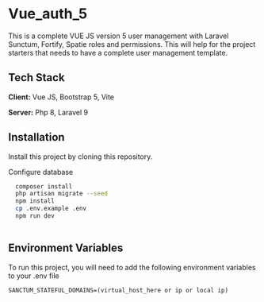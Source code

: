 
# Vue_auth_5

This is a complete VUE JS version 5 user management with Laravel Sunctum, Fortify, Spatie roles and permissions. This will help for the project starters that needs to have a complete user management template.


## Tech Stack

**Client:** Vue JS, Bootstrap 5, Vite

**Server:** Php 8, Laravel 9


## Installation

Install this project by cloning this repository.

Configure database

```bash
  composer install
  php artisan migrate --seed
  npm install
  cp .env.example .env
  npm run dev
  
```

## Environment Variables

To run this project, you will need to add the following environment variables to your .env file

`SANCTUM_STATEFUL_DOMAINS=(virtual_host_here or ip or local ip)`

